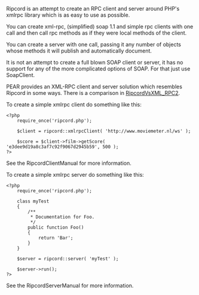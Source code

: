 Ripcord is an attempt to create an RPC client and server around PHP's xmlrpc library which is as easy to use as possible.

You can create xml-rpc, (simplified) soap 1.1 and simple rpc clients with one call and then call rpc methods as if they were local methods of the client.

You can create a server with one call, passing it any number of objects whose methods it will publish and automatically document.

It is not an attempt to create a full blown SOAP client or server, it has no support for any of the more complicated options of SOAP. For that just use SoapClient.

PEAR provides an XML-RPC client and server solution which resembles Ripcord in some ways. There is a comparison in [RipcordVsXML\_RPC2](RipcordVsXML_RPC2.md).

To create a simple xmlrpc client do something like this:

```
<?php
    require_once('ripcord.php');

    $client = ripcord::xmlrpcClient( 'http://www.moviemeter.nl/ws' );

    $score = $client->film->getScore( 'e3dee9d19a8c3af7c92f9067d2945b59', 500 );
?>
```

See the RipcordClientManual for more information.

To create a simple xmlrpc server do something like this:

```
<?php
    require_once('ripcord.php');

    class myTest 
    {
        /**
         * Documentation for Foo.
         */
        public function Foo() 
        {
            return 'Bar';
        }
    }

    $server = ripcord::server( 'myTest' );

    $server->run();
?>
```

See the RipcordServerManual for more information.